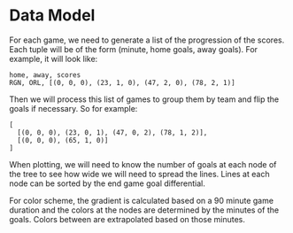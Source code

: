 # Data Model
 
For each game, we need to generate a list of the progression of the
scores. Each tuple will be of the form (minute, home goals, away
goals). For example, it will look like: 

```
home, away, scores
RGN, ORL, [(0, 0, 0), (23, 1, 0), (47, 2, 0), (78, 2, 1)]
```

Then we will process this list of games to group them by team and
flip the goals if necessary. So for example:

```
[
  [(0, 0, 0), (23, 0, 1), (47, 0, 2), (78, 1, 2)],
  [(0, 0, 0), (65, 1, 0)]
]
```

When plotting, we will need to know the number of goals at each node
of the tree to see how wide we will need to spread the lines. Lines
at each node can be sorted by the end game goal differential.

For color scheme, the gradient is calculated based on a 90 minute
game duration and the colors at the nodes are determined by the 
minutes of the goals. Colors between are extrapolated based on
those minutes.
